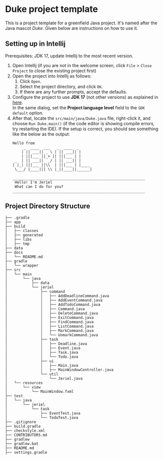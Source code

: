 # Duke project template

This is a project template for a greenfield Java project. It's named after the Java mascot _Duke_. Given below are instructions on how to use it.

## Setting up in Intellij

Prerequisites: JDK 17, update Intellij to the most recent version.

1. Open Intellij (if you are not in the welcome screen, click `File` > `Close Project` to close the existing project first)
1. Open the project into Intellij as follows:
   1. Click `Open`.
   1. Select the project directory, and click `OK`.
   1. If there are any further prompts, accept the defaults.
1. Configure the project to use **JDK 17** (not other versions) as explained in [here](https://www.jetbrains.com/help/idea/sdk.html#set-up-jdk).<br>
   In the same dialog, set the **Project language level** field to the `SDK default` option.
3. After that, locate the `src/main/java/Duke.java` file, right-click it, and choose `Run Duke.main()` (if the code editor is showing compile errors, try restarting the IDE). If the setup is correct, you should see something like the below as the output:
   ```
   Hello from
        _  ____  ___   _  ____  _      
       | || ___|| _ \ | || ___|| |     
       | |||___ ||_> || |||___ | |     
    _  | || ___||  _/ | || ___|| |     
   | |_| |||___ ||\\  | |||___ | |____ 
    \___/ |____||| \\ |_||____||______|
   
   ____________________________________________________________
    Hello! I'm Jeriel
    What can I do for you?
   ____________________________________________________________
   ```


## Project Directory Structure

```plaintext
├── .gradle
├── app
├── build
│   ├── classes
│   ├── generated
│   ├── libs
│   ├── tmp
├── data
├── docs
│   └── README.md
├── gradle
│   └── wrapper
├── src
│   └── main
│       └── java
│           ├── data
│           └── jeriel
│               ├── command
│               │   ├── AddDeadlineCommand.java
│               │   ├── AddEventCommand.java
│               │   ├── AddTodoCommand.java
│               │   ├── Command.java
│               │   ├── DeleteCommand.java
│               │   ├── ExitCommand.java
│               │   ├── FindCommand.java
│               │   ├── ListCommand.java
│               │   ├── MarkCommand.java
│               │   └── UnmarkCommand.java
│               ├── task
│               │   ├── Deadline.java
│               │   ├── Event.java
│               │   ├── Task.java
│               │   └── Todo.java
│               ├── ui
│               │   ├── Main.java
│               │   ├── MainWindowController.java
│               └── util
│                   └── Jeriel.java
│   └── resources
│       └── view
│           └── MainWindow.fxml
├── test
│   └── java
│       └── jeriel
│           └── task
│               ├── EventTest.java
│               └── TodoTest.java
├── .gitignore
├── build.gradle
├── checkstyle.xml
├── CONTRIBUTORS.md
├── gradlew
├── gradlew.bat
├── README.md
├── settings.gradle
